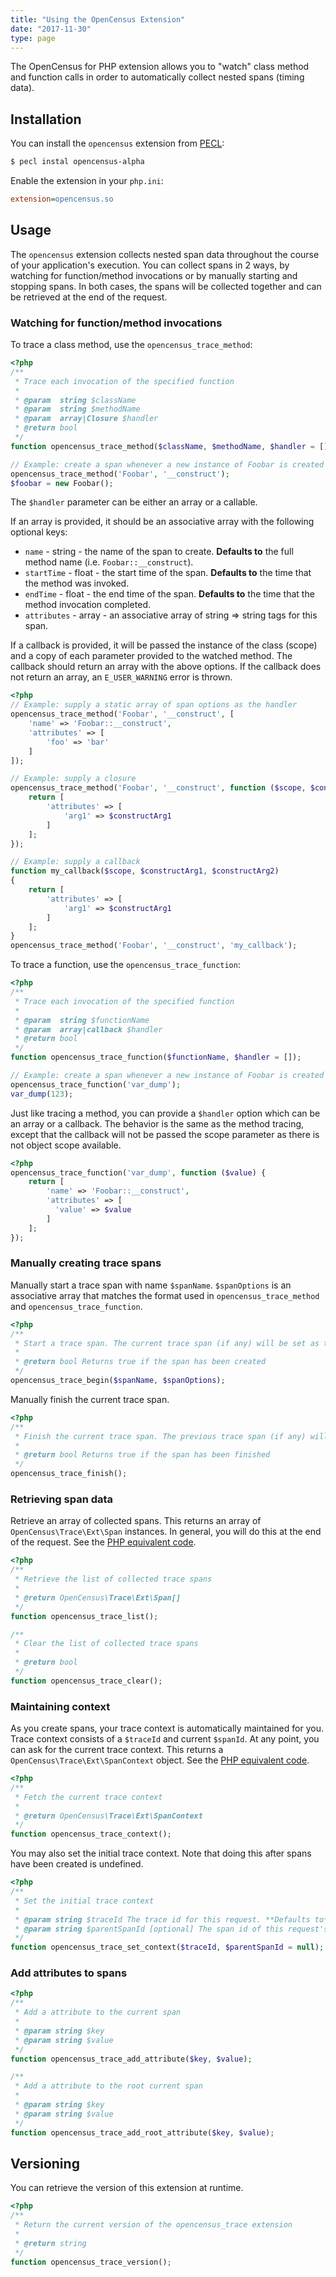 ```yaml
---
title: "Using the OpenCensus Extension"
date: "2017-11-30"
type: page
---
```


The OpenCensus for PHP extension allows you to "watch" class method and function
calls in order to automatically collect nested spans (timing data).

## Installation

You can install the `opencensus` extension from [PECL](https://pecl.php.net):

```bash
$ pecl instal opencensus-alpha
```

Enable the extension in your `php.ini`:

```ini
extension=opencensus.so
```

## Usage

The `opencensus` extension collects nested span data throughout the course of your application's
execution. You can collect spans in 2 ways, by watching for function/method invocations or by manually
starting and stopping spans. In both cases, the spans will be collected together and can be retrieved
at the end of the request.

### Watching for function/method invocations

To trace a class method, use the `opencensus_trace_method`:

```php
<?php
/**
 * Trace each invocation of the specified function
 *
 * @param  string $className
 * @param  string $methodName
 * @param  array|Closure $handler
 * @return bool
 */
function opencensus_trace_method($className, $methodName, $handler = []);

// Example: create a span whenever a new instance of Foobar is created
opencensus_trace_method('Foobar', '__construct');
$foobar = new Foobar();
```

The `$handler` parameter can be either an array or a callable.

If an array is provided, it should be an associative array with the following optional keys:

* `name` - string - the name of the span to create. **Defaults to** the full method name (i.e. `Foobar::__construct`).
* `startTime` - float - the start time of the span. **Defaults to** the time that the method was invoked.
* `endTime` - float - the end time of the span. **Defaults to** the time that the method invocation completed.
* `attributes` - array - an associative array of string => string tags for this span.

If a callback is provided, it will be passed the instance of the class (scope) and a copy of each parameter
provided to the watched method. The callback should return an array with the above options. If the callback does
not return an array, an `E_USER_WARNING` error is thrown.

```php
<?php
// Example: supply a static array of span options as the handler
opencensus_trace_method('Foobar', '__construct', [
    'name' => 'Foobar::__construct',
    'attributes' => [
        'foo' => 'bar'
    ]
]);

// Example: supply a closure
opencensus_trace_method('Foobar', '__construct', function ($scope, $constructArg1, $constructArg2) {
    return [
        'attributes' => [
            'arg1' => $constructArg1
        ]
    ];
});

// Example: supply a callback
function my_callback($scope, $constructArg1, $constructArg2)
{
    return [
        'attributes' => [
            'arg1' => $constructArg1
        ]
    ];
}
opencensus_trace_method('Foobar', '__construct', 'my_callback');
```

To trace a function, use the `opencensus_trace_function`:

```php
<?php
/**
 * Trace each invocation of the specified function
 *
 * @param  string $functionName
 * @param  array|callback $handler
 * @return bool
 */
function opencensus_trace_function($functionName, $handler = []);

// Example: create a span whenever a new instance of Foobar is created
opencensus_trace_function('var_dump');
var_dump(123);
```

Just like tracing a method, you can provide a `$handler` option which can be an array or a callback. The behavior
is the same as the method tracing, except that the callback will not be passed the scope parameter as there is
not object scope available.

```php
<?php
opencensus_trace_function('var_dump', function ($value) {
    return [
        'name' => 'Foobar::__construct',
        'attributes' => [
          'value' => $value
        ]
    ];
});
```

### Manually creating trace spans

Manually start a trace span with name `$spanName`. `$spanOptions` is an associative array that matches
the format used in `opencensus_trace_method` and `opencensus_trace_function`.

```php
<?php
/**
 * Start a trace span. The current trace span (if any) will be set as this span's parent.
 *
 * @return bool Returns true if the span has been created
 */
opencensus_trace_begin($spanName, $spanOptions);
```

Manually finish the current trace span.

```php
<?php
/**
 * Finish the current trace span. The previous trace span (if any) will be set as the current trace span.
 *
 * @return bool Returns true if the span has been finished
 */
opencensus_trace_finish();
```

### Retrieving span data

Retrieve an array of collected spans. This returns an array of `OpenCensus\Trace\Ext\Span` instances. In general,
you will do this at the end of the request. See the [PHP equivalent code](span.php).

```php
<?php
/**
 * Retrieve the list of collected trace spans
 *
 * @return OpenCensus\Trace\Ext\Span[]
 */
function opencensus_trace_list();

/**
 * Clear the list of collected trace spans
 *
 * @return bool
 */
function opencensus_trace_clear();
```

### Maintaining context

As you create spans, your trace context is automatically maintained for you. Trace context consists of a `$traceId`
and current `$spanId`. At any point, you can ask for the current trace context. This returns a
`OpenCensus\Trace\Ext\SpanContext` object. See the [PHP equivalent code](span_context.php).

```php
<?php
/**
 * Fetch the current trace context
 *
 * @return OpenCensus\Trace\Ext\SpanContext
 */
function opencensus_trace_context();
```

You may also set the initial trace context. Note that doing this after spans have been created is undefined.

```php
<?php
/**
 * Set the initial trace context
 *
 * @param string $traceId The trace id for this request. **Defaults to** a generated value.
 * @param string $parentSpanId [optional] The span id of this request's parent. **Defaults to** `null`.
 */
function opencensus_trace_set_context($traceId, $parentSpanId = null);
```

### Add attributes to spans

```php
<?php
/**
 * Add a attribute to the current span
 *
 * @param string $key
 * @param string $value
 */
function opencensus_trace_add_attribute($key, $value);

/**
 * Add a attribute to the root current span
 *
 * @param string $key
 * @param string $value
 */
function opencensus_trace_add_root_attribute($key, $value);
```

## Versioning

You can retrieve the version of this extension at runtime.

```php
<?php
/**
 * Return the current version of the opencensus_trace extension
 *
 * @return string
 */
function opencensus_trace_version();
```
